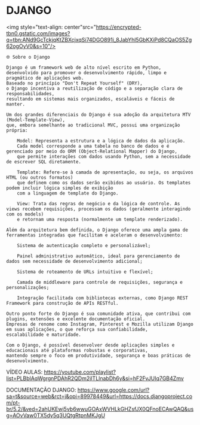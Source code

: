 # DJANGO



<img style="text-align: center"src="https://encrypted-tbn0.gstatic.com/images?q=tbn:ANd9GcTckjqKtZBXcjxqSi74DGO891i_8JabYhl5GbKXiPd8CQaOS5Zg62ogOyV0&s=10"/>

    🌐 Sobre o Django
    
    Django é um framework web de alto nível escrito em Python,
    desenvolvido para promover o desenvolvimento rápido, limpo e pragmático de aplicações web.
    Baseado no princípio "Don't Repeat Yourself" (DRY), 
    o Django incentiva a reutilização de código e a separação clara de responsabilidades,
    resultando em sistemas mais organizados, escaláveis e fáceis de manter.
    
    Um dos grandes diferenciais do Django é sua adoção da arquitetura MTV (Model-Template-View),
    que, embora semelhante ao tradicional MVC, possui uma organização própria:
    
        Model: Representa a estrutura e a lógica de dados da aplicação. 
        Cada model corresponde a uma tabela no banco de dados e é gerenciado por meio do ORM (Object-Relational Mapper) do Django,
        que permite interações com dados usando Python, sem a necessidade de escrever SQL diretamente.
    
        Template: Refere-se à camada de apresentação, ou seja, os arquivos HTML (ou outros formatos) 
        que definem como os dados serão exibidos ao usuário. Os templates podem incluir lógica simples de exibição
        com a linguagem de template do Django.
    
        View: Trata das regras de negócio e da lógica de controle. As views recebem requisições, processam os dados (geralmente interagindo com os models)
        e retornam uma resposta (normalmente um template renderizado).
    
    Além da arquitetura bem definida, o Django oferece uma ampla gama de ferramentas integradas que facilitam e aceleram o desenvolvimento:
    
        Sistema de autenticação completo e personalizável;
    
        Painel administrativo automático, ideal para gerenciamento de dados sem necessidade de desenvolvimento adicional;
    
        Sistema de roteamento de URLs intuitivo e flexível;
    
        Camada de middleware para controle de requisições, segurança e personalizações;
    
        Integração facilitada com bibliotecas externas, como Django REST Framework para construção de APIs RESTful.
    
    Outro ponto forte do Django é sua comunidade ativa, que contribui com plugins, extensões e excelente documentação oficial.
    Empresas de renome como Instagram, Pinterest e Mozilla utilizam Django em suas aplicações, o que reforça sua confiabilidade, 
    escalabilidade e maturidade.
    
    Com o Django, é possível desenvolver desde aplicações simples e educacionais até plataformas robustas e corporativas,
    mantendo sempre o foco em produtividade, segurança e boas práticas de desenvolvimento.
    





VÍDEO AULAS: https://youtube.com/playlist?list=PLBblAqWgrgnPDAhR2QDm2jITLlnabDh6y&si=hF2FvJUIq7GB4Zmv


DOCUMENTAÇÃO DJANGO: https://www.google.com/url?sa=t&source=web&rct=j&opi=89978449&url=https://docs.djangoproject.com/pt-br/5.2/&ved=2ahUKEwj5vb6wwuGOAxWVHLkGHZsfJX0QFnoECAwQAQ&usg=AOvVaw0TX5dy5q3UQtgRtpnMKJgU
